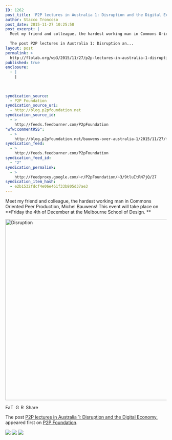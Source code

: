 ```yaml
---
ID: 1262
post_title: 'P2P lectures in Australia 1: Disruption and the Digital Economy.'
author: Stacco Troncoso
post_date: 2015-11-27 10:25:58
post_excerpt: |
  Meet my friend and colleague, the hardest working man in Commons Oriented Peer Production, Michel Bauwens! This event will take place on Friday the 4th of December at the Melbourne School of Design. 
  
  The post P2P lectures in Australia 1: Disruption an...
layout: post
permalink: >
  http://flolab.org/wp3/2015/11/27/p2p-lectures-in-australia-1-disruption-and-the-digital-economy/
published: true
enclosure:
  - |
    |
        
        
        
syndication_source:
  - P2P Foundation
syndication_source_uri:
  - http://blog.p2pfoundation.net
syndication_source_id:
  - >
    http://feeds.feedburner.com/P2pFoundation
"wfw:commentRSS":
  - >
    http://blog.p2pfoundation.net/bauwens-over-australia-1/2015/11/27/feed
syndication_feed:
  - >
    http://feeds.feedburner.com/P2pFoundation
syndication_feed_id:
  - "2"
syndication_permalink:
  - >
    http://feedproxy.google.com/~r/P2pFoundation/~3/9tluItRN7jQ/27
syndication_item_hash:
  - e2b1532fdcf4e06e461f33b805d37ae3
---
```

Meet my friend and colleague, the hardest working man in Commons Oriented Peer Production, Michel Bauwens! This event will take place on **Friday the 4th of December at the Melbourne School of Design. **

<img class="aligncenter  wp-image-52828" src="http://blog.p2pfoundation.net/wp-content/uploads/Disruption.png" alt="Disruption" width="799" height="565" />

<a class="a2a_button_facebook" href="http://www.addtoany.com/add_to/facebook?linkurl=http%3A%2F%2Fblog.p2pfoundation.net%2Fbauwens-over-australia-1%2F2015%2F11%2F27&linkname=P2P%20lectures%20in%20Australia%201%3A%20Disruption%20and%20the%20Digital%20Economy." title="Facebook" rel="nofollow"><img src="http://blog.p2pfoundation.net/wp-content/plugins/add-to-any/icons/facebook.png" width="16" height="16" alt="Facebook" /></a><a class="a2a_button_twitter" href="http://www.addtoany.com/add_to/twitter?linkurl=http%3A%2F%2Fblog.p2pfoundation.net%2Fbauwens-over-australia-1%2F2015%2F11%2F27&linkname=P2P%20lectures%20in%20Australia%201%3A%20Disruption%20and%20the%20Digital%20Economy." title="Twitter" rel="nofollow"><img src="http://blog.p2pfoundation.net/wp-content/plugins/add-to-any/icons/twitter.png" width="16" height="16" alt="Twitter" /></a><a class="a2a_button_google_plus" href="http://www.addtoany.com/add_to/google_plus?linkurl=http%3A%2F%2Fblog.p2pfoundation.net%2Fbauwens-over-australia-1%2F2015%2F11%2F27&linkname=P2P%20lectures%20in%20Australia%201%3A%20Disruption%20and%20the%20Digital%20Economy." title="Google+" rel="nofollow"><img src="http://blog.p2pfoundation.net/wp-content/plugins/add-to-any/icons/google_plus.png" width="16" height="16" alt="Google+" /></a><a class="a2a_button_reddit" href="http://www.addtoany.com/add_to/reddit?linkurl=http%3A%2F%2Fblog.p2pfoundation.net%2Fbauwens-over-australia-1%2F2015%2F11%2F27&linkname=P2P%20lectures%20in%20Australia%201%3A%20Disruption%20and%20the%20Digital%20Economy." title="Reddit" rel="nofollow"><img src="http://blog.p2pfoundation.net/wp-content/plugins/add-to-any/icons/reddit.png" width="16" height="16" alt="Reddit" /></a><a class="a2a_dd a2a_target addtoany_share_save" href="https://www.addtoany.com/share#url=http%3A%2F%2Fblog.p2pfoundation.net%2Fbauwens-over-australia-1%2F2015%2F11%2F27&title=P2P%20lectures%20in%20Australia%201%3A%20Disruption%20and%20the%20Digital%20Economy." id="wpa2a_4"><img src="http://blog.p2pfoundation.net/wp-content/plugins/add-to-any/share_save_120_16.png" width="120" height="16" alt="Share" /></a>

The post <a rel="nofollow" href="http://blog.p2pfoundation.net/bauwens-over-australia-1/2015/11/27">P2P lectures in Australia 1: Disruption and the Digital Economy.</a> appeared first on <a rel="nofollow" href="http://blog.p2pfoundation.net/">P2P Foundation</a>.

<div class="feedflare">
  <a href="http://feeds.feedburner.com/~ff/P2pFoundation?a=9tluItRN7jQ:4E30tngVCXU:7Q72WNTAKBA"><img src="http://feeds.feedburner.com/~ff/P2pFoundation?d=7Q72WNTAKBA" border="0" /></img></a> <a href="http://feeds.feedburner.com/~ff/P2pFoundation?a=9tluItRN7jQ:4E30tngVCXU:D7DqB2pKExk"><img src="http://feeds.feedburner.com/~ff/P2pFoundation?i=9tluItRN7jQ:4E30tngVCXU:D7DqB2pKExk" border="0" /></img></a> <a href="http://feeds.feedburner.com/~ff/P2pFoundation?a=9tluItRN7jQ:4E30tngVCXU:2mJPEYqXBVI"><img src="http://feeds.feedburner.com/~ff/P2pFoundation?d=2mJPEYqXBVI" border="0" /></img></a>
</div>

<img src="http://feeds.feedburner.com/~r/P2pFoundation/~4/9tluItRN7jQ" height="1" width="1" alt="" />